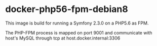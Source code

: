 # docker-php56-fpm-debian8

This image is build for running a Symfony 2.3.0 on a PHP5.6 as FPM. 

The PHP-FPM process is mapped on port 9001 and communicate with host's MySQL through tcp at host.docker.internal:3306


